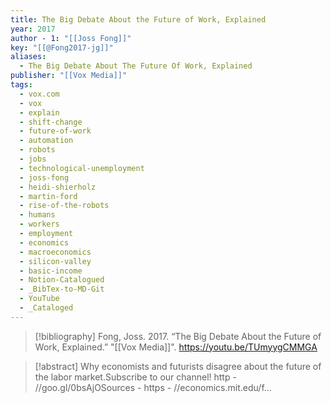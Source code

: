 ```yaml
---
title: The Big Debate About the Future of Work, Explained
year: 2017
author - 1: "[[Joss Fong]]"
key: "[[@Fong2017-jg]]"
aliases:
  - The Big Debate About The Future Of Work, Explained
publisher: "[[Vox Media]]"
tags:
  - vox.com
  - vox
  - explain
  - shift-change
  - future-of-work
  - automation
  - robots
  - jobs
  - technological-unemployment
  - joss-fong
  - heidi-shierholz
  - martin-ford
  - rise-of-the-robots
  - humans
  - workers
  - employment
  - economics
  - macroeconomics
  - silicon-valley
  - basic-income
  - Notion-Catalogued
  - _BibTex-to-MD-Git
  - YouTube
  - _Cataloged
---
```


> [!bibliography]
> Fong, Joss. 2017. “The Big Debate About the Future of Work, Explained.” "[[Vox Media]]". https://youtu.be/TUmyygCMMGA

> [!abstract]
> Why economists and futurists disagree about the future of the labor market.Subscribe to our channel! http - //goo.gl/0bsAjOSources -  https - //economics.mit.edu/f...